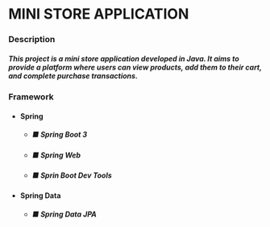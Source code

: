 # MINI STORE APPLICATION

### Description

##### This project is a mini store application developed in Java. It aims to provide a platform where users can view products, add them to their cart, and complete purchase transactions.

### Framework
+ #### Spring 

   + ##### ■ Spring Boot 3
   + ##### ■ Spring Web
   + ##### ■ Sprin Boot Dev Tools

+ #### Spring Data
  
   + ##### ■ Spring Data JPA

  


